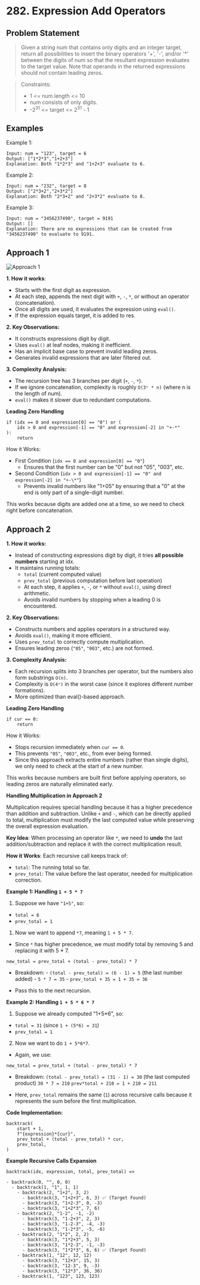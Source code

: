 # 282. Expression Add Operators

## Problem Statement

> Given a string num that contains only digits and an integer target, return all possibilities to insert the binary operators '+', '-', and/or '\*' between the digits of num so that the resultant expression evaluates to the target value.
> Note that operands in the returned expressions should not contain leading zeros.

> Constraints:
>
> - 1 <= num.length <= 10
> - num consists of only digits.
> - -2<sup>31</sup> <= target <= 2<sup>31</sup> - 1

## Examples

Example 1:

```
Input: num = "123", target = 6
Output: ["1*2*3","1+2+3"]
Explanation: Both "1*2*3" and "1+2+3" evaluate to 6.
```

Example 2:

```
Input: num = "232", target = 8
Output: ["2*3+2","2+3*2"]
Explanation: Both "2*3+2" and "2+3*2" evaluate to 8.
```

Example 3:

```
Input: num = "3456237490", target = 9191
Output: []
Explanation: There are no expressions that can be created from "3456237490" to evaluate to 9191.
```

## Approach 1

![Approach 1](./approach_1.png)

**1. How it works**:

- Starts with the first digit as expression.
- At each step, appends the next digit with `+`, `-`, `*`, or without an operator (concatenation).
- Once all digits are used, it evaluates the expression using `eval()`.
- If the expression equals target, it is added to res.

**2. Key Observations:**

- It constructs expressions digit by digit.
- Uses `eval()` at leaf nodes, making it inefficient.
- Has an implicit base case to prevent invalid leading zeros.
- Generates invalid expressions that are later filtered out.

**3. Complexity Analysis:**

- The recursion tree has 3 branches per digit (`+`, `-`, `*`).
- If we ignore concatenation, complexity is roughly `O(3ⁿ * n)` (where n is the length of num).
- `eval()` makes it slower due to redundant computations.

**Leading Zero Handling**

```
if (idx == 0 and expression[0] == "0") or (
    idx > 0 and expression[-1] == "0" and expression[-2] in "+-*"
):
    return
```

How it Works:

- First Condition (`idx == 0 and expression[0] == "0"`)
  - Ensures that the first number can be "0" but not "05", "003", etc.
- Second Condition (`idx > 0 and expression[-1] == "0" and expression[-2] in "+-\*"`)
  - Prevents invalid numbers like "1+05" by ensuring that a "0" at the end is only part of a single-digit number.

This works because digits are added one at a time, so we need to check right before concatenation.

## Approach 2

**1. How it works:**

- Instead of constructing expressions digit by digit, it tries **all possible numbers** starting at idx.
- It maintains running totals:
  - `total` (current computed value)
  - `prev_total` (previous computation before last operation)
  - At each step, it applies `+`, `-`, or `*` without `eval()`, using direct arithmetic.
  - Avoids invalid numbers by stopping when a leading 0 is encountered.

**2. Key Observations:**

- Constructs numbers and applies operators in a structured way.
- Avoids `eval()`, making it more efficient.
- Uses `prev_total` to correctly compute multiplication.
- Ensures leading zeros (`"05"`, `"003"`, etc.) are not formed.

**3. Complexity Analysis:**

- Each recursion splits into 3 branches per operator, but the numbers also form substrings `O(n)`.
- Complexity is `O(4ⁿ)` in the worst case (since it explores different number formations).
- More optimized than eval()-based approach.

**Leading Zero Handling**

```
if cur == 0:
    return
```

How it Works:

- Stops recursion immediately when `cur == 0`.
- This prevents `"05"`, `"003"`, etc., from ever being formed.
- Since this approach extracts entire numbers (rather than single digits), we only need to check at the start of a new number.

This works because numbers are built first before applying operators, so leading zeros are naturally eliminated early.

**Handling Multiplication in Approach 2**

Multiplication requires special handling because it has a higher precedence than addition and subtraction. Unlike `+` and `-`, which can be directly applied to total, multiplication must modify the last computed value while preserving the overall expression evaluation.

**Key Idea**:
When processing an operator like `*`, we need to **undo** the last addition/subtraction and replace it with the correct multiplication result.

**How it Works**:
Each recursive call keeps track of:

- `total`: The running total so far.
- `prev_total`: The value before the last operator, needed for multiplication correction.

**Example 1: Handling `1 + 5 * 7`**

1. Suppose we have `"1+5"`, so:

- `total = 6`
- `prev_total = 1`

1. Now we want to append `*7`, meaning `1 + 5 * 7`.

- Since `*` has higher precedence, we must modify total by removing 5 and replacing it with 5 \* 7.

```
new_total = prev_total + (total - prev_total) * 7
```

- Breakdown: - `(total - prev_total) = (6 - 1) = 5` (the last number added) - `5 * 7 = 35` - `prev_total + 35 = 1 + 35 = 36`

- Pass this to the next recursion.

**Example 2: Handling `1 + 5 * 6 * 7`**

1. Suppose we already computed "1+5\*6", so:

- `total = 31` (since `1 + (5*6) = 31`)
- `prev_total = 1`

2. Now we want to do `1 + 5*6*7`.

- Again, we use:

```
new_total = prev_total + (total - prev_total) * 7
```

- Breakdown:
  `(total - prev_total) = (31 - 1) = 30` (the last computed product)
  `30 * 7 = 210`
  `prev*total + 210 = 1 + 210 = 211`

- Here, `prev_total` remains the same (`1`) across recursive calls because it represents the sum before the first multiplication.

**Code Implementation:**

```
backtrack(
    start + 1,
    f"{expression}*{cur}",
    prev_total + (total - prev_total) * cur,
    prev_total,
)
```

**Example Recursive Calls Expansion**

```
backtrack(idx, expression, total, prev_total) =>

- backtrack(0, "", 0, 0)
  - backtrack(1, "1", 1, 1)
    - backtrack(2, "1+2", 3, 2)
      - backtrack(3, "1+2+3", 6, 3) ✅ (Target Found)
      - backtrack(3, "1+2-3", 0, -3)
      - backtrack(3, "1+2*3", 7, 6)
    - backtrack(2, "1-2", -1, -2)
      - backtrack(3, "1-2+3", 2, 3)
      - backtrack(3, "1-2-3", -4, -3)
      - backtrack(3, "1-2*3", -5, -6)
    - backtrack(2, "1*2", 2, 2)
      - backtrack(3, "1*2+3", 5, 3)
      - backtrack(3, "1*2-3", -1, -3)
      - backtrack(3, "1*2*3", 6, 6) ✅ (Target Found)
    - backtrack(1, "12", 12, 12)
      - backtrack(3, "12+3", 15, 3)
      - backtrack(3, "12-3", 9, -3)
      - backtrack(3, "12*3", 36, 36)
    - backtrack(1, "123", 123, 123)
```
